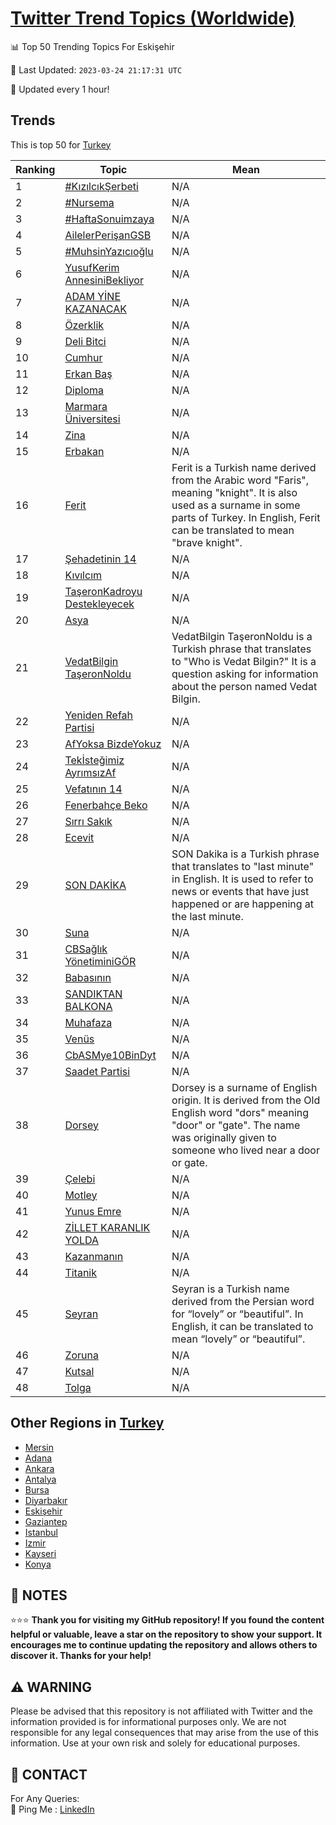 [Twitter Trend Topics (Worldwide)](https://github.com/ErcinDedeoglu/Twitter-Trend-Topics)
==========


📊 Top 50 Trending Topics For Eskişehir

📆 Last Updated: `2023-03-24 21:17:31 UTC`

🔧 Updated every 1 hour!


## Trends

This is top 50 for [Turkey](</Turkey>)

| Ranking | Topic | Mean |
| ------- | ------------ | ------------ |
| 1 | [#KızılcıkŞerbeti](http://twitter.com/search?q=%23K%c4%b1z%c4%b1lc%c4%b1k%c5%9eerbeti) | N/A |
| 2 | [#Nursema](http://twitter.com/search?q=%23Nursema) | N/A |
| 3 | [#HaftaSonuimzaya](http://twitter.com/search?q=%23HaftaSonuimzaya) | N/A |
| 4 | [AilelerPerişanGSB](http://twitter.com/search?q=AilelerPeri%c5%9fanGSB) | N/A |
| 5 | [#MuhsinYazıcıoğlu](http://twitter.com/search?q=%23MuhsinYaz%c4%b1c%c4%b1o%c4%9flu) | N/A |
| 6 | [YusufKerim AnnesiniBekliyor](http://twitter.com/search?q=YusufKerim+AnnesiniBekliyor) | N/A |
| 7 | [ADAM YİNE KAZANACAK](http://twitter.com/search?q=ADAM+Y%c4%b0NE+KAZANACAK) | N/A |
| 8 | [Özerklik](http://twitter.com/search?q=%c3%96zerklik) | N/A |
| 9 | [Deli Bitci](http://twitter.com/search?q=Deli+Bitci) | N/A |
| 10 | [Cumhur](http://twitter.com/search?q=Cumhur) | N/A |
| 11 | [Erkan Baş](http://twitter.com/search?q=Erkan+Ba%c5%9f) | N/A |
| 12 | [Diploma](http://twitter.com/search?q=Diploma) | N/A |
| 13 | [Marmara Üniversitesi](http://twitter.com/search?q=Marmara+%c3%9cniversitesi) | N/A |
| 14 | [Zina](http://twitter.com/search?q=Zina) | N/A |
| 15 | [Erbakan](http://twitter.com/search?q=Erbakan) | N/A |
| 16 | [Ferit](http://twitter.com/search?q=Ferit) | Ferit is a Turkish name derived from the Arabic word "Faris", meaning "knight". It is also used as a surname in some parts of Turkey. In English, Ferit can be translated to mean "brave knight". |
| 17 | [Şehadetinin 14](http://twitter.com/search?q=%c5%9eehadetinin+14) | N/A |
| 18 | [Kıvılcım](http://twitter.com/search?q=K%c4%b1v%c4%b1lc%c4%b1m) | N/A |
| 19 | [TaşeronKadroyu Destekleyecek](http://twitter.com/search?q=Ta%c5%9feronKadroyu+Destekleyecek) | N/A |
| 20 | [Asya](http://twitter.com/search?q=Asya) | N/A |
| 21 | [VedatBilgin TaşeronNoldu](http://twitter.com/search?q=VedatBilgin+Ta%c5%9feronNoldu) | VedatBilgin TaşeronNoldu is a Turkish phrase that translates to "Who is Vedat Bilgin?" It is a question asking for information about the person named Vedat Bilgin. |
| 22 | [Yeniden Refah Partisi](http://twitter.com/search?q=Yeniden+Refah+Partisi) | N/A |
| 23 | [AfYoksa BizdeYokuz](http://twitter.com/search?q=AfYoksa+BizdeYokuz) | N/A |
| 24 | [Tekİsteğimiz AyrımsızAf](http://twitter.com/search?q=Tek%c4%b0ste%c4%9fimiz+Ayr%c4%b1ms%c4%b1zAf) | N/A |
| 25 | [Vefatının 14](http://twitter.com/search?q=Vefat%c4%b1n%c4%b1n+14) | N/A |
| 26 | [Fenerbahçe Beko](http://twitter.com/search?q=Fenerbah%c3%a7e+Beko) | N/A |
| 27 | [Sırrı Sakık](http://twitter.com/search?q=S%c4%b1rr%c4%b1+Sak%c4%b1k) | N/A |
| 28 | [Ecevit](http://twitter.com/search?q=Ecevit) | N/A |
| 29 | [SON DAKİKA](http://twitter.com/search?q=SON+DAK%c4%b0KA) | SON Dakika is a Turkish phrase that translates to "last minute" in English. It is used to refer to news or events that have just happened or are happening at the last minute. |
| 30 | [Suna](http://twitter.com/search?q=Suna) | N/A |
| 31 | [CBSağlık YönetiminiGÖR](http://twitter.com/search?q=CBSa%c4%9fl%c4%b1k+Y%c3%b6netiminiG%c3%96R) | N/A |
| 32 | [Babasının](http://twitter.com/search?q=Babas%c4%b1n%c4%b1n) | N/A |
| 33 | [SANDIKTAN BALKONA](http://twitter.com/search?q=SANDIKTAN+BALKONA) | N/A |
| 34 | [Muhafaza](http://twitter.com/search?q=Muhafaza) | N/A |
| 35 | [Venüs](http://twitter.com/search?q=Ven%c3%bcs) | N/A |
| 36 | [CbASMye10BinDyt](http://twitter.com/search?q=CbASMye10BinDyt) | N/A |
| 37 | [Saadet Partisi](http://twitter.com/search?q=Saadet+Partisi) | N/A |
| 38 | [Dorsey](http://twitter.com/search?q=Dorsey) | Dorsey is a surname of English origin. It is derived from the Old English word "dors" meaning "door" or "gate". The name was originally given to someone who lived near a door or gate. |
| 39 | [Çelebi](http://twitter.com/search?q=%c3%87elebi) | N/A |
| 40 | [Motley](http://twitter.com/search?q=Motley) | N/A |
| 41 | [Yunus Emre](http://twitter.com/search?q=Yunus+Emre) | N/A |
| 42 | [ZİLLET KARANLIK YOLDA](http://twitter.com/search?q=Z%c4%b0LLET+KARANLIK+YOLDA) | N/A |
| 43 | [Kazanmanın](http://twitter.com/search?q=Kazanman%c4%b1n) | N/A |
| 44 | [Titanik](http://twitter.com/search?q=Titanik) | N/A |
| 45 | [Seyran](http://twitter.com/search?q=Seyran) | Seyran is a Turkish name derived from the Persian word for “lovely” or “beautiful”. In English, it can be translated to mean “lovely” or “beautiful”. |
| 46 | [Zoruna](http://twitter.com/search?q=Zoruna) | N/A |
| 47 | [Kutsal](http://twitter.com/search?q=Kutsal) | N/A |
| 48 | [Tolga](http://twitter.com/search?q=Tolga) | N/A |



## Other Regions in [Turkey](</Turkey>)

* [Mersin](</Turkey/Mersin.md>)
* [Adana](</Turkey/Adana.md>)
* [Ankara](</Turkey/Ankara.md>)
* [Antalya](</Turkey/Antalya.md>)
* [Bursa](</Turkey/Bursa.md>)
* [Diyarbakır](</Turkey/Diyarbakır.md>)
* [Eskişehir](</Turkey/Eskişehir.md>)
* [Gaziantep](</Turkey/Gaziantep.md>)
* [Istanbul](</Turkey/Istanbul.md>)
* [Izmir](</Turkey/Izmir.md>)
* [Kayseri](</Turkey/Kayseri.md>)
* [Konya](</Turkey/Konya.md>)



## 📝 NOTES

⭐⭐⭐ **Thank you for visiting my GitHub repository! If you found the content helpful or valuable, leave a star on the repository to show your support. It encourages me to continue updating the repository and allows others to discover it. Thanks for your help!**


## ⚠️ WARNING

Please be advised that this repository is not affiliated with Twitter and the information provided is for informational purposes only. We are not responsible for any legal consequences that may arise from the use of this information. Use at your own risk and solely for educational purposes.


## 📨 CONTACT

 For Any Queries:  
            🏓 Ping Me : [LinkedIn](https://www.linkedin.com/in/ercindedeoglu/)
